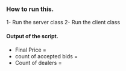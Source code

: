 ### How to run this.

1- Run the server class
2- Run the client class

#### Output of the script.
- Final Price = 
- count of accepted bids = 
- Count of dealers = 